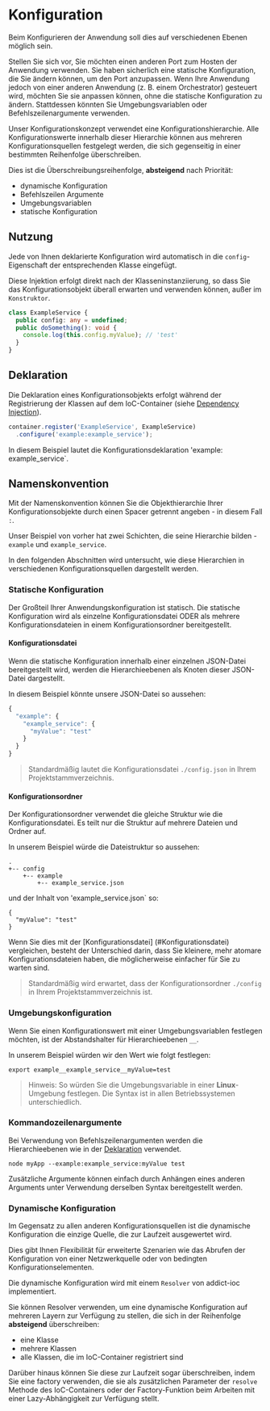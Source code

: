 # Konfiguration

Beim Konfigurieren der Anwendung soll dies auf verschiedenen Ebenen möglich sein.

Stellen Sie sich vor, Sie möchten einen anderen Port zum Hosten der Anwendung verwenden. Sie haben sicherlich eine statische Konfiguration, die Sie ändern können, um den Port anzupassen. Wenn Ihre Anwendung jedoch von einer anderen Anwendung (z. B. einem Orchestrator) gesteuert wird, möchten Sie sie anpassen können, ohne die statische Konfiguration zu ändern. Stattdessen könnten Sie Umgebungsvariablen oder Befehlszeilenargumente verwenden.

Unser Konfigurationskonzept verwendet eine Konfigurationshierarchie. Alle Konfigurationswerte innerhalb dieser Hierarchie können aus mehreren Konfigurationsquellen festgelegt werden, die sich gegenseitig in einer bestimmten Reihenfolge überschreiben.

Dies ist die Überschreibungsreihenfolge, **absteigend** nach Priorität:
* dynamische Konfiguration
* Befehlszeilen Argumente
* Umgebungsvariablen
* statische Konfiguration

## Nutzung

Jede von Ihnen deklarierte Konfiguration wird automatisch in die `config`-Eigenschaft der entsprechenden Klasse eingefügt.

Diese Injektion erfolgt direkt nach der Klasseninstanziierung, so dass Sie das Konfigurationsobjekt überall erwarten und verwenden können, außer im `Konstruktor`.

```typescript
class ExampleService {
  public config: any = undefined;
  public doSomething(): void {
    console.log(this.config.myValue); // 'test'
  }
}
```

## Deklaration

Die Deklaration eines Konfigurationsobjekts erfolgt während der Registrierung der Klassen auf dem IoC-Container (siehe [Dependency Injection](../module-interaction/dependency-injection.md)).

```typescript
container.register('ExampleService', ExampleService)
  .configure('example:example_service');
```

In diesem Beispiel lautet die Konfigurationsdeklaration 'example: example_service`.

## Namenskonvention

Mit der Namenskonvention können Sie die Objekthierarchie Ihrer Konfigurationsobjekte durch einen Spacer getrennt angeben - in diesem Fall `:`.

Unser Beispiel von vorher hat zwei Schichten, die seine Hierarchie bilden - `example` und `example_service`.

In den folgenden Abschnitten wird untersucht, wie diese Hierarchien in verschiedenen Konfigurationsquellen dargestellt werden.

### Statische Konfiguration

Der Großteil Ihrer Anwendungskonfiguration ist statisch. Die statische Konfiguration wird als einzelne Konfigurationsdatei ODER als mehrere Konfigurationsdateien in einem Konfigurationsordner bereitgestellt.

#### Konfigurationsdatei

Wenn die statische Konfiguration innerhalb einer einzelnen JSON-Datei bereitgestellt wird, werden die Hierarchieebenen als Knoten dieser JSON-Datei dargestellt.

In diesem Beispiel könnte unsere JSON-Datei so aussehen:

```javascript
{
  "example": {
    "example_service": {
      "myValue": "test"
    }
  }
}
``` 

> Standardmäßig lautet die Konfigurationsdatei `./config.json` in Ihrem Projektstammverzeichnis.

#### Konfigurationsordner

Der Konfigurationsordner verwendet die gleiche Struktur wie die Konfigurationsdatei. Es teilt nur die Struktur auf mehrere Dateien und Ordner auf.

In unserem Beispiel würde die Dateistruktur so aussehen:

```
.
+-- config
    +-- example
        +-- example_service.json
```

und der Inhalt von 'example_service.json` so:

```
{
  "myValue": "test"
}
``` 

Wenn Sie dies mit der [Konfigurationsdatei] (#Konfigurationsdatei) vergleichen, besteht der Unterschied darin, dass Sie kleinere, mehr atomare Konfigurationsdateien haben, die möglicherweise einfacher für Sie zu warten sind.


> Standardmäßig wird erwartet, dass der Konfigurationsordner `./config` in Ihrem Projektstammverzeichnis ist.

### Umgebungskonfiguration

Wenn Sie einen Konfigurationswert mit einer Umgebungsvariablen festlegen möchten, ist der Abstandshalter für Hierarchieebenen `__`.

In unserem Beispiel würden wir den Wert wie folgt festlegen:

```
export example__example_service__myValue=test
```

> Hinweis: So würden Sie die Umgebungsvariable in einer **Linux**-Umgebung festlegen. Die Syntax ist in allen Betriebssystemen unterschiedlich.

### Kommandozeilenargumente

Bei Verwendung von Befehlszeilenargumenten werden die Hierarchieebenen wie in der [Deklaration](#Deklaration) verwendet.

```
node myApp --example:example_service:myValue test
```

Zusätzliche Argumente können einfach durch Anhängen eines anderen Arguments unter Verwendung derselben Syntax bereitgestellt werden.

### Dynamische Konfiguration

Im Gegensatz zu allen anderen Konfigurationsquellen ist die dynamische Konfiguration die einzige Quelle, die zur Laufzeit ausgewertet wird.

Dies gibt Ihnen Flexibilität für erweiterte Szenarien wie das Abrufen der Konfiguration von einer Netzwerkquelle oder von bedingten Konfigurationselementen.

Die dynamische Konfiguration wird mit einem `Resolver` von addict-ioc implementiert.

Sie können Resolver verwenden, um eine dynamische Konfiguration auf mehreren Layern zur Verfügung zu stellen, die sich in der Reihenfolge **absteigend** überschreiben:

  * eine Klasse
  * mehrere Klassen
  * alle Klassen, die im IoC-Container registriert sind

Darüber hinaus können Sie diese zur Laufzeit sogar überschreiben, indem Sie eine factory verwenden, die sie als zusätzlichen Parameter der `resolve` Methode des IoC-Containers oder der Factory-Funktion beim Arbeiten mit einer Lazy-Abhängigkeit zur Verfügung stellt.

